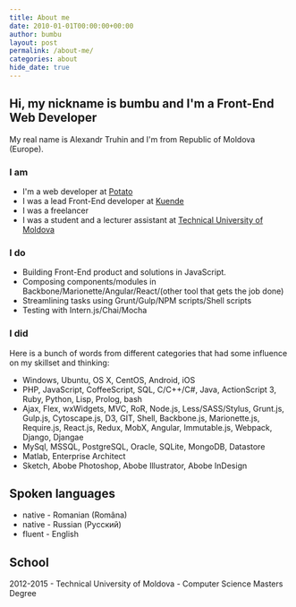 ```yaml
---
title: About me
date: 2010-01-01T00:00:00+00:00
author: bumbu
layout: post
permalink: /about-me/
categories: about
hide_date: true
---
```


## Hi, my nickname is **bumbu** and I'm a Front-End Web Developer

My real name is Alexandr Truhin and I'm from Republic of Moldova (Europe).

### I am

* I'm a web developer at <a href="http://p.ota.to" target="_blank">Potato</a>
* I was a lead Front-End developer at <a href="http://kuende.com" target="_blank">Kuende</a>
* I was a freelancer
* I was a student and a lecturer assistant at <a href="http://utm.md" target="_blank">Technical University of Moldova</a>

### I do

* Building Front-End product and solutions in JavaScript. 
* Composing components/modules in Backbone/Marionette/Angular/React/(other tool that gets the job done) 
* Streamlining tasks using Grunt/Gulp/NPM scripts/Shell scripts
* Testing with Intern.js/Chai/Mocha

### I did

Here is a bunch of words from different categories that had some influence on my skillset and thinking:

* Windows, Ubuntu, OS X, CentOS, Android, iOS
* PHP, JavaScript, CoffeeScript, SQL, C/C++/C#, Java, ActionScript 3, Ruby, Python, Lisp, Prolog, bash
* Ajax, Flex, wxWidgets, MVC, RoR, Node.js, Less/SASS/Stylus, Grunt.js, Gulp.js, Cytoscape.js, D3, GIT, Shell, Backbone.js, Marionette.js, Require.js, React.js, Redux, MobX, Angular, Immutable.js, Webpack, Django, Djangae
* MySql, MSSQL, PostgreSQL, Oracle, SQLite, MongoDB, Datastore
* Matlab, Enterprise Architect
* Sketch, Abobe Photoshop, Abobe Illustrator, Abobe InDesign

## Spoken languages

* native - Romanian (Româna)
* native - Russian (Русский)
* fluent - English

## School
2012-2015 - Technical University of Moldova - Computer Science Masters Degree
